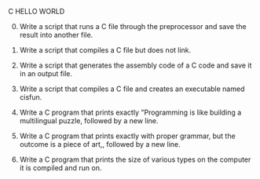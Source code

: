 C HELLO WORLD

0.	Write a script that runs a C file through the preprocessor and save the result into another file.

1.	Write a script that compiles a C file but does not link.

2.	Write a script that generates the assembly code of a C code and save it in an output file.

3.	Write a script that compiles a C file and creates an executable named cisfun.

4.	Write a C program that prints exactly "Programming is like building a multilingual puzzle, followed by a new line.

5.	Write a C program that prints exactly with proper grammar, but the outcome is a piece of art,, followed by a new line.

6.	Write a C program that prints the size of various types on the computer it is compiled and run on.

